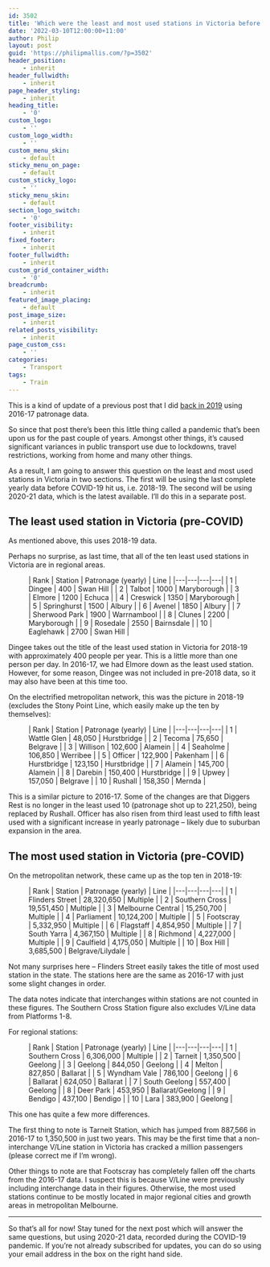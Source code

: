 ```yaml
---
id: 3502
title: 'Which were the least and most used stations in Victoria before COVID?'
date: '2022-03-10T12:00:00+11:00'
author: Philip
layout: post
guid: 'https://philipmallis.com/?p=3502'
header_position:
    - inherit
header_fullwidth:
    - inherit
page_header_styling:
    - inherit
heading_title:
    - '0'
custom_logo:
    - ''
custom_logo_width:
    - ''
custom_menu_skin:
    - default
sticky_menu_on_page:
    - default
custom_sticky_logo:
    - ''
sticky_menu_skin:
    - default
section_logo_switch:
    - '0'
footer_visibility:
    - inherit
fixed_footer:
    - inherit
footer_fullwidth:
    - inherit
custom_grid_container_width:
    - '0'
breadcrumb:
    - inherit
featured_image_placing:
    - default
post_image_size:
    - inherit
related_posts_visibility:
    - inherit
page_custom_css:
    - ''
categories:
    - Transport
tags:
    - Train
---
```


This is a kind of update of a previous post that I did [back in 2019](https://philipmallis.com/blog/2019/02/21/which-are-the-least-and-most-used-stations-in-victoria/ "back in 2019") using 2016-17 patronage data.

So since that post there’s been this little thing called a pandemic that’s been upon us for the past couple of years. Amongst other things, it’s caused significant variances in public transport use due to lockdowns, travel restrictions, working from home and many other things.

As a result, I am going to answer this question on the least and most used stations in Victoria in two sections. The first will be using the last complete yearly data before COVID-19 hit us, i.e. 2018-19. The second will be using 2020-21 data, which is the latest available. I’ll do this in a separate post.

## The least used station in Victoria (pre-COVID)

As mentioned above, this uses 2018-19 data.

Perhaps no surprise, as last time, that all of the ten least used stations in Victoria are in regional areas.

<figure class="wp-block-table is-style-stripes">| Rank | Station | Patronage (yearly) | Line |
|---|---|---|---|
| 1 | Dingee | 400 | Swan Hill |
| 2 | Talbot | 1000 | Maryborough |
| 3 | Elmore | 1200 | Echuca |
| 4 | Creswick | 1350 | Maryborough |
| 5 | Springhurst | 1500 | Albury |
| 6 | Avenel | 1850 | Albury |
| 7 | Sherwood Park | 1900 | Warrnambool |
| 8 | Clunes | 2200 | Maryborough |
| 9 | Rosedale | 2550 | Bairnsdale |
| 10 | Eaglehawk | 2700 | Swan Hill |

</figure>Dingee takes out the title of the least used station in Victoria for 2018-19 with approximately 400 people per year. This is a little more than one person per day. In 2016-17, we had Elmore down as the least used station. However, for some reason, Dingee was not included in pre-2018 data, so it may also have been at this time too.

On the electrified metropolitan network, this was the picture in 2018-19 (excludes the Stony Point Line, which easily make up the ten by themselves):

<figure class="wp-block-table is-style-stripes">| Rank | Station | Patronage (yearly) | Line |
|---|---|---|---|
| 1 | Wattle Glen | 48,050 | Hurstbridge |
| 2 | Tecoma | 75,650 | Belgrave |
| 3 | Willison | 102,600 | Alamein |
| 4 | Seaholme | 106,850 | Werribee |
| 5 | Officer | 122,900 | Pakenham |
| 6 | Hurstbridge | 123,150 | Hurstbridge |
| 7 | Alamein | 145,700 | Alamein |
| 8 | Darebin | 150,400 | Hurstbridge |
| 9 | Upwey | 157,050 | Belgrave |
| 10 | Rushall | 158,350 | Mernda |

</figure>This is a similar picture to 2016-17. Some of the changes are that Diggers Rest is no longer in the least used 10 (patronage shot up to 221,250), being replaced by Rushall. Officer has also risen from third least used to fifth least used with a significant increase in yearly patronage – likely due to suburban expansion in the area.

## The most used station in Victoria (pre-COVID)

On the metropolitan network, these came up as the top ten in 2018-19:

<figure class="wp-block-table is-style-stripes">| Rank | Station | Patronage (yearly) | Line |
|---|---|---|---|
| 1 | Flinders Street | 28,320,650 | Multiple |
| 2 | Southern Cross | 19,551,450 | Multiple |
| 3 | Melbourne Central | 15,250,700 | Multiple |
| 4 | Parliament | 10,124,200 | Multiple |
| 5 | Footscray | 5,332,950 | Multiple |
| 6 | Flagstaff | 4,854,950 | Multiple |
| 7 | South Yarra | 4,367,150 | Multiple |
| 8 | Richmond | 4,227,000 | Multiple |
| 9 | Caulfield | 4,175,050 | Multiple |
| 10 | Box Hill | 3,685,500 | Belgrave/Lilydale |

</figure>Not many surprises here – Flinders Street easily takes the title of most used station in the state. The stations here are the same as 2016-17 with just some slight changes in order.

The data notes indicate that interchanges within stations are not counted in these figures. The Southern Cross Station figure also excludes V/Line data from Platforms 1-8.

For regional stations:

<figure class="wp-block-table is-style-stripes">| Rank | Station | Patronage (yearly) | Line |
|---|---|---|---|
| 1 | Southern Cross | 6,306,000 | Multiple |
| 2 | Tarneit | 1,350,500 | Geelong |
| 3 | Geelong | 844,050 | Geelong |
| 4 | Melton | 827,850 | Ballarat |
| 5 | Wyndham Vale | 786,100 | Geelong |
| 6 | Ballarat | 624,050 | Ballarat |
| 7 | South Geelong | 557,400 | Geelong |
| 8 | Deer Park | 453,950 | Ballarat/Geelong |
| 9 | Bendigo | 437,100 | Bendigo |
| 10 | Lara | 383,900 | Geelong |

</figure>This one has quite a few more differences.

The first thing to note is Tarneit Station, which has jumped from 887,566 in 2016-17 to 1,350,500 in just two years. This may be the first time that a non-interchange V/Line station in Victoria has cracked a million passengers (please correct me if I’m wrong).

Other things to note are that Footscray has completely fallen off the charts from the 2016-17 data. I suspect this is because V/Line were previously including interchange data in their figures. Otherwise, the most used stations continue to be mostly located in major regional cities and growth areas in metropolitan Melbourne.

- - - - - -

So that’s all for now! Stay tuned for the next post which will answer the same questions, but using 2020-21 data, recorded during the COVID-19 pandemic. If you’re not already subscribed for updates, you can do so using your email address in the box on the right hand side.